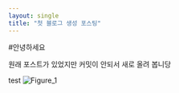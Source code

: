 ```yaml
---
layout: single
title: "첫 블로그 생성 포스팅"
---
```


#안녕하세요

원래 포스트가 있었지만 커밋이 안되서 새로 올려 봅니당

test
![Figure_1](https://user-images.githubusercontent.com/98220775/215938634-4eb5f5eb-fa7f-4621-bed8-12ad1863f7ea.png)
